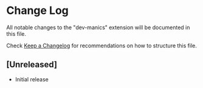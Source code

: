 # Change Log

All notable changes to the "dev-manics" extension will be documented in this file.

Check [Keep a Changelog](http://keepachangelog.com/) for recommendations on how to structure this file.

## [Unreleased]

- Initial release
